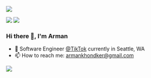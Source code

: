 <img src = "https://readme-typing-svg.herokuapp.com/?lines=Hi!+I+am+Arman+👋;UT+Austin+Grad,+Software+Engineer @ TikTok;and+Open+Source+Contributor!!+😄&size=30&center=true&width=950"/>

[<img src="https://img.shields.io/badge/linkedin-%230077B5.svg?&style=for-the-badge&logo=linkedin&logoColor=white" />](https://www.linkedin.com/in/armankhondker)
[<img src="https://img.shields.io/badge/github-%2312100E.svg?&style=for-the-badge&logo=github&logoColor=white&color=black" />](https://github.com/armankhondker/)

### Hi there 👋, I'm Arman

- 🏢 Software Engineer [@TikTok](https://www.tiktok.com/) currently in Seattle, WA 
- 📫 How to reach me: armankhondker@gmail.com

![](https://komarev.com/ghpvc/?username=ArmanKhondker)
